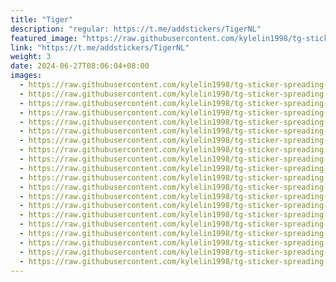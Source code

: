 ```yaml
---
title: "Tiger"
description: "regular: https://t.me/addstickers/TigerNL"
featured_image: "https://raw.githubusercontent.com/kylelin1998/tg-sticker-spreading-worldwide-images/main/img/1ab387cb-77aa-45f3-b44d-7feb525509a2.jpg"
link: "https://t.me/addstickers/TigerNL"
weight: 3
date: 2024-06-27T08:06:04+08:00
images:
  - https://raw.githubusercontent.com/kylelin1998/tg-sticker-spreading-worldwide-images/main/img/1ab387cb-77aa-45f3-b44d-7feb525509a2.jpg
  - https://raw.githubusercontent.com/kylelin1998/tg-sticker-spreading-worldwide-images/main/img/9926e8c6-5591-45e9-b4f5-4b44675c5178.jpg
  - https://raw.githubusercontent.com/kylelin1998/tg-sticker-spreading-worldwide-images/main/img/fab5c8e6-309e-4edf-a63c-8e857f469338.jpg
  - https://raw.githubusercontent.com/kylelin1998/tg-sticker-spreading-worldwide-images/main/img/6d217e28-1af1-47d3-b42d-23b8454cba13.jpg
  - https://raw.githubusercontent.com/kylelin1998/tg-sticker-spreading-worldwide-images/main/img/01129f1c-1c20-40ea-9ef9-290ef82c9229.jpg
  - https://raw.githubusercontent.com/kylelin1998/tg-sticker-spreading-worldwide-images/main/img/9e03c643-bf4a-44f0-92c7-94234e711a96.jpg
  - https://raw.githubusercontent.com/kylelin1998/tg-sticker-spreading-worldwide-images/main/img/d7fa4e58-13e2-4eaa-b3d0-2346b5afa187.jpg
  - https://raw.githubusercontent.com/kylelin1998/tg-sticker-spreading-worldwide-images/main/img/f82a059f-1bf8-4285-9f7c-8a66a9122264.jpg
  - https://raw.githubusercontent.com/kylelin1998/tg-sticker-spreading-worldwide-images/main/img/955f6759-46f9-48b1-bcd8-4f7f8c08df23.jpg
  - https://raw.githubusercontent.com/kylelin1998/tg-sticker-spreading-worldwide-images/main/img/3fa871e6-bd39-49d9-a2d7-f545eabc83e2.jpg
  - https://raw.githubusercontent.com/kylelin1998/tg-sticker-spreading-worldwide-images/main/img/b8e66006-0614-4d65-b85f-6ee9cfb83075.jpg
  - https://raw.githubusercontent.com/kylelin1998/tg-sticker-spreading-worldwide-images/main/img/2883eea8-bbae-47df-97a4-47a4a9b82198.jpg
  - https://raw.githubusercontent.com/kylelin1998/tg-sticker-spreading-worldwide-images/main/img/602b731d-174f-406d-8b45-f02dbca61b53.jpg
  - https://raw.githubusercontent.com/kylelin1998/tg-sticker-spreading-worldwide-images/main/img/83b7b278-afb6-464f-8808-ffd62478be5a.jpg
  - https://raw.githubusercontent.com/kylelin1998/tg-sticker-spreading-worldwide-images/main/img/37bb114c-fb04-43cb-9473-f0530d65ce26.jpg
  - https://raw.githubusercontent.com/kylelin1998/tg-sticker-spreading-worldwide-images/main/img/f15f1d88-8cb1-419c-a4b5-64f9134d224f.jpg
  - https://raw.githubusercontent.com/kylelin1998/tg-sticker-spreading-worldwide-images/main/img/ae23e491-cd7a-485a-8b83-9f205c9d2b7c.jpg
  - https://raw.githubusercontent.com/kylelin1998/tg-sticker-spreading-worldwide-images/main/img/ad9a2ff1-5022-487d-8976-dde559dae3d1.jpg
  - https://raw.githubusercontent.com/kylelin1998/tg-sticker-spreading-worldwide-images/main/img/50374738-e170-4cb5-8ee5-594fa4136e5b.jpg
  - https://raw.githubusercontent.com/kylelin1998/tg-sticker-spreading-worldwide-images/main/img/f4cddefe-c1c9-481f-a693-6df8c75bfdea.jpg
---
```

